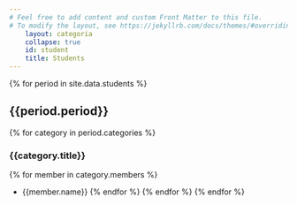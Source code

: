 ```yaml
---
# Feel free to add content and custom Front Matter to this file.
# To modify the layout, see https://jekyllrb.com/docs/themes/#overriding-theme-defaults
    layout: categoria
    collapse: true
    id: student
    title: Students
---
```

{% for period in site.data.students %}
## {{period.period}}
{% for category in period.categories %}
### {{category.title}}
{% for member in category.members %}
- {{member.name}}
{% endfor %}
{% endfor %}
{% endfor %}

